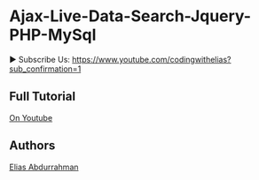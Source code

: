# Ajax-Live-Data-Search-Jquery-PHP-MySql


► Subscribe Us:
https://www.youtube.com/codingwithelias?sub_confirmation=1


## Full Tutorial

[On Youtube](https://youtu.be/IsXz2TfMVt8)

## Authors

[Elias Abdurrahman](https://github.com/codingWithElias)
